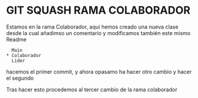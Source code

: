 # GIT SQUASH RAMA COLABORADOR

Estamos en la rama Colaborador, aquí hemos creado una nueva clase desde la cual
añadimso un comentario y modificamos también este mismo Readme

      Main 
    * Colaborador
      Lider

hacemos el primer commit, y ahora opasamo ha hacer otro cambio y hacer el segundo

Tras hacer esto procedemos al tercer cambio de la rama colaborador